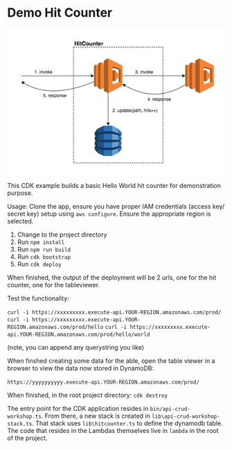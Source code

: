 # Demo Hit Counter

![](hit-counter.png)

 This CDK example builds a basic Hello World hit counter for demonstration purpose.

 Usage: Clone the app, ensure you have proper IAM credentials (access key/ secret key) setup using `aws configure`.  Ensure the appropriate region is selected.

 1. Change to the project directory
 2. Run `npm install`
 3. Run `npm run build`
 4. Run `cdk bootstrap` 
 5. Run `cdk deploy`

 When finished, the output of the deployment will be 2 urls, one for the hit counter, one for the tableviewer.

 Test the functionality:

 `curl -i https://xxxxxxxxx.execute-api.YOUR-REGION.amazonaws.com/prod/`
 `curl -i https://xxxxxxxxx.execute-api.YOUR-REGION.amazonaws.com/prod/hello`
 `curl -i https://xxxxxxxxx.execute-api.YOUR-REGION.amazonaws.com/prod/hello/world`

(note, you can append any querystring you like)

When finshed creating some data for the able, open the table viewer in a browser to view the data now stored in DynamoDB:

`https://yyyyyyyyyy.execute-api.YOUR-REGION.amazonaws.com/prod/`

When finished, in the root project directory:
`cdk destroy`

The entry point for the CDK application resides in `bin/api-crud-workshop.ts`.  From there, a new stack is created in `lib\api-crud-workshop-stack.ts`.  That stack uses `lib\hitcounter.ts` to define the dynamodb table.  The code that resides in the Lambdas themselves live in `lambda` in the root of the project. 






